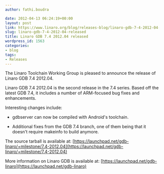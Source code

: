 ```yaml
---
author: fathi.boudra

date: 2012-04-13 06:24:19+00:00
layout: post
link: https://www.linaro.org/blog/releases-blog/linaro-gdb-7-4-2012-04-released/
slug: linaro-gdb-7-4-2012-04-released
title: Linaro GDB 7.4 2012.04 released
wordpress_id: 1563
categories:
- blog
tags:
- Releases
---
```


The Linaro Toolchain Working Group is pleased to announce the release of Linaro GDB 7.4 2012.04.

Linaro GDB 7.4 2012.04 is the second release in the 7.4 series. Based off the latest GDB 7.4, it includes a number of ARM-focused bug fixes and enhancements.

Interesting changes include:




  * gdbserver can now be compiled with Android's toolchain.


  * Additional fixes from the GDB 7.4 branch, one of them being that it doesn't require makeinfo to build anymore.



The source tarball is available at:
[https://launchpad.net/gdb-linaro/+milestone/7.4-2012.04](https://launchpad.net/gdb-linaro/+milestone/7.4-2012.04)

More information on Linaro GDB is available at:
[https://launchpad.net/gdb-linaro](https://launchpad.net/gdb-linaro)

